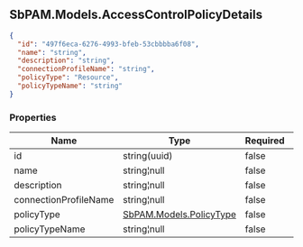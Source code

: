 
<h2 id="tocS_SbPAM.Models.AccessControlPolicyDetails">SbPAM.Models.AccessControlPolicyDetails</h2>

<a id="schemasbpam.models.accesscontrolpolicydetails"></a>
<a id="schema_SbPAM.Models.AccessControlPolicyDetails"></a>
<a id="tocSsbpam.models.accesscontrolpolicydetails"></a>
<a id="tocssbpam.models.accesscontrolpolicydetails"></a>

```json
{
  "id": "497f6eca-6276-4993-bfeb-53cbbbba6f08",
  "name": "string",
  "description": "string",
  "connectionProfileName": "string",
  "policyType": "Resource",
  "policyTypeName": "string"
}

```

### Properties

|Name|Type|Required|Restrictions|Description|
|---|---|---|---|---|
|id|string(uuid)|false|none|none|
|name|string¦null|false|none|none|
|description|string¦null|false|none|none|
|connectionProfileName|string¦null|false|none|none|
|policyType|[SbPAM.Models.PolicyType](../Models/sbpam.models.policytype.md)|false|none|none|
|policyTypeName|string¦null|false|none|none|


